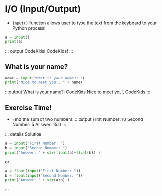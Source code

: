 # I/O (Input/Output)

- ```input()``` function allows user to type the text from the keyboard to your Python process!

```py
a = input()
print(a)
```
::: output
<span class="pyinput">CodeKids!</span>
CodeKids!
:::

## What is your name?
```py
name = input("What is your name?: ")
print("Nice to meet you!, " + name)
```
:::output
What is your name?: <span class="pyinput">CodeKids</span>
Nice to meet you!, CodeKids
:::

## Exercise Time!

- Find the sum of two numbers.
:::output
First Number: <span class="pyinput">10</span>
Second Number: <span class="pyinput">5</span>
Answer: 15.0
:::

::: details Solution
```py
a = input("First Number: ")
b = input("Second Number: ")
print("Answer: " + str(float(a)+float(b)) )
```
or
```py
a = float(input("First Number: "))
b = float(input("Second Number: "))
print("Answer: " + str(a+b) )
```
:::